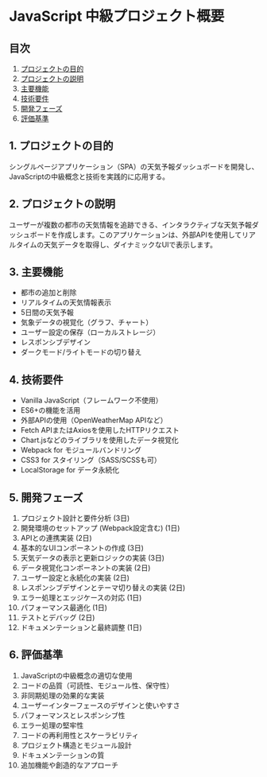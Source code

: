 # JavaScript 中級プロジェクト概要

## 目次
1. [プロジェクトの目的](#1-プロジェクトの目的)
2. [プロジェクトの説明](#2-プロジェクトの説明)
3. [主要機能](#3-主要機能)
4. [技術要件](#4-技術要件)
5. [開発フェーズ](#5-開発フェーズ)
6. [評価基準](#6-評価基準)

## 1. プロジェクトの目的

シングルページアプリケーション（SPA）の天気予報ダッシュボードを開発し、JavaScriptの中級概念と技術を実践的に応用する。

## 2. プロジェクトの説明

ユーザーが複数の都市の天気情報を追跡できる、インタラクティブな天気予報ダッシュボードを作成します。このアプリケーションは、外部APIを使用してリアルタイムの天気データを取得し、ダイナミックなUIで表示します。

## 3. 主要機能

- 都市の追加と削除
- リアルタイムの天気情報表示
- 5日間の天気予報
- 気象データの視覚化（グラフ、チャート）
- ユーザー設定の保存（ローカルストレージ）
- レスポンシブデザイン
- ダークモード/ライトモードの切り替え

## 4. 技術要件

- Vanilla JavaScript（フレームワーク不使用）
- ES6+の機能を活用
- 外部APIの使用（OpenWeatherMap APIなど）
- Fetch APIまたはAxiosを使用したHTTPリクエスト
- Chart.jsなどのライブラリを使用したデータ視覚化
- Webpack for モジュールバンドリング
- CSS3 for スタイリング（SASS/SCSSも可）
- LocalStorage for データ永続化

## 5. 開発フェーズ

1. プロジェクト設計と要件分析 (3日)
2. 開発環境のセットアップ (Webpack設定含む) (1日)
3. APIとの連携実装 (2日)
4. 基本的なUIコンポーネントの作成 (3日)
5. 天気データの表示と更新ロジックの実装 (3日)
6. データ視覚化コンポーネントの実装 (2日)
7. ユーザー設定と永続化の実装 (2日)
8. レスポンシブデザインとテーマ切り替えの実装 (2日)
9. エラー処理とエッジケースの対応 (1日)
10. パフォーマンス最適化 (1日)
11. テストとデバッグ (2日)
12. ドキュメンテーションと最終調整 (1日)

## 6. 評価基準

1. JavaScriptの中級概念の適切な使用
2. コードの品質（可読性、モジュール性、保守性）
3. 非同期処理の効果的な実装
4. ユーザーインターフェースのデザインと使いやすさ
5. パフォーマンスとレスポンシブ性
6. エラー処理の堅牢性
7. コードの再利用性とスケーラビリティ
8. プロジェクト構造とモジュール設計
9. ドキュメンテーションの質
10. 追加機能や創造的なアプローチ